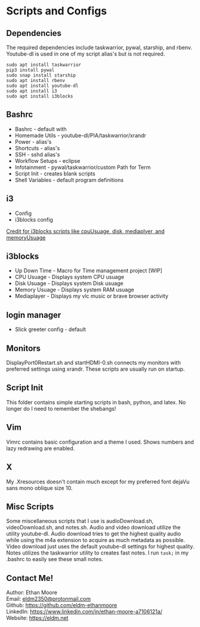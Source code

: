 # Scripts and Configs

## Dependencies
The required dependencies include taskwarrior, pywal, starship, and rbenv. Youtube-dl is used in one of my script alias's but is not required.

```
sudo apt install taskwarrior
pip3 install pywal
sudo snap install starship
sudo apt install rbenv
sudo apt install youtube-dl
sudo apt install i3
sudo apt install i3blocks
```

## Bashrc

- Bashrc - default with 
- Homemade Utils - youtube-dl/PIA/taskwarrior/xrandr
- Power - alias's
- Shortcuts - alias's
- SSH - sshd alias's
- Workflow Setups - eclipse
- Infotainment - pywal/taskwarrior/custom Path for Term
- Script Init - creates blank scripts
- Shell Variables - default program definitions

## i3

- Config
- i3blocks config
  
[Credit for i3blocks scripts like cpuUsuage, disk, mediaplyer, and memoryUsuage](https://github.com/vivien/i3blocks-contrib)
## i3blocks

- Up Down Time - Macro for Time management project [WIP]
- CPU Usuage - Displays system CPU usuage
- Disk Usuage - Displays system Disk usuage
- Memory Usuage - Displays system RAM usuage
- Mediaplayer - Displays my vlc music or brave browser activity

## login manager

- Slick greeter config - default

## Monitors

DisplayPort0Restart.sh and startHDMI-0.sh connects my monitors with preferred settings using xrandr. These scripts are usually run on startup.

## Script Init

This folder contains simple starting scripts in bash, python, and latex. No longer do I need to remember the shebangs!

## Vim

Vimrc contains basic configuration and a theme I used. Shows numbers and lazy redrawing are enabled.

## X

My .Xresources doesn't contain much except for my preferred font dejaVu sans mono oblique size 10.

## Misc Scripts

Some miscellaneous scripts that I use is audioDownload.sh, videoDownload.sh, and notes.sh. Audio and video download utilize the utility youtube-dl. Audio download tries to get the highest quality audio while using the m4a extension to acquire as much metadata as possible. Video download just uses the default youtube-dl settings for highest quality. Notes utilizes the taskwarrior utility to creates fast notes. I run ```task;``` in my .bashrc to easily see these small notes.

## Contact Me!
Author: Ethan Moore  
Email: eldm2350@protonmail.com  
Github: https://github.com/eldm-ethanmoore  
LinkedIn: https://www.linkedin.com/in/ethan-moore-a7106121a/  
Website: https://eldm.net
